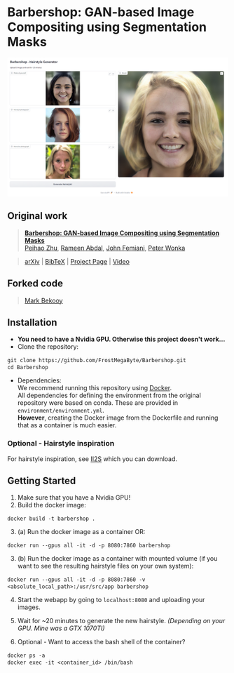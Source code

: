 # Barbershop: GAN-based Image Compositing using Segmentation Masks
![teaser](docs/assets/webapp.png)

## Original work
> [**Barbershop: GAN-based Image Compositing using Segmentation Masks**](https://zpdesu.github.io/Barbershop/)<br/>
[Peihao Zhu](https://github.com/ZPdesu),
[Rameen Abdal](https://github.com/RameenAbdal),
[John Femiani](https://scholar.google.com/citations?user=rS1xJIIAAAAJ&hl=en),
[Peter Wonka](http://peterwonka.net/)<br/>

> [arXiv](https://arxiv.org/abs/2106.01505) | [BibTeX](#bibtex) | [Project Page](https://zpdesu.github.io/Barbershop/) | [Video](https://youtu.be/ZU-yrAvoJfQ)

## Forked code
> [Mark Bekooy](https://github.com/FrostMegaByte)


## Installation
- **You need to have a Nvidia GPU. Otherwise this project doesn't work...**
- Clone the repository:
``` 
git clone https://github.com/FrostMegaByte/Barbershop.git
cd Barbershop
```
- Dependencies:  
We recommend running this repository using [Docker](https://docs.docker.com/engine/install/).  
All dependencies for defining the environment from the original repository were based on conda. These are provided in `environment/environment.yml`.  
**However**, creating the Docker image from the Dockerfile and running that as a container is much easier.


### Optional - Hairstyle inspiration
For hairstyle inspiration, see [II2S](https://drive.google.com/drive/folders/15jsR9yy_pfDHiS9aE3HcYDgwtBbAneId?usp=sharing) which you can download.


## Getting Started  
1. Make sure that you have a Nvidia GPU!
2. Build the docker image:
```
docker build -t barbershop .
```

3. (a) Run the docker image as a container OR:
```
docker run --gpus all -it -d -p 8080:7860 barbershop
```

3. (b) Run the docker image as a container with mounted volume (if you want to see the resulting hairstyle files on your own system):
```
docker run --gpus all -it -d -p 8080:7860 -v <absolute_local_path>:/usr/src/app barbershop
```

4. Start the webapp by going to `localhost:8080` and uploading your images.

5. Wait for ~20 minutes to generate the new hairstyle. _(Depending on your GPU. Mine was a GTX 1070TI)_

6. Optional - Want to access the bash shell of the container?
```
docker ps -a
docker exec -it <container_id> /bin/bash
```

